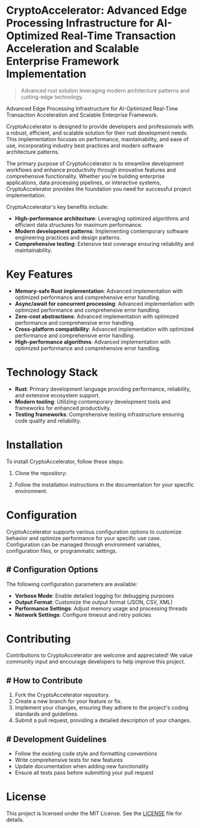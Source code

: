 <!-- fallback_CryptoAccelerator_20251021173708_43000 -->

# CryptoAccelerator: Advanced Edge Processing Infrastructure for AI-Optimized Real-Time Transaction Acceleration and Scalable Enterprise Framework Implementation
> Advanced rust solution leveraging modern architecture patterns and cutting-edge technology.

Advanced Edge Processing Infrastructure for AI-Optimized Real-Time Transaction Acceleration and Scalable Enterprise Framework.

CryptoAccelerator is designed to provide developers and professionals with a robust, efficient, and scalable solution for their rust development needs. This implementation focuses on performance, maintainability, and ease of use, incorporating industry best practices and modern software architecture patterns.

The primary purpose of CryptoAccelerator is to streamline development workflows and enhance productivity through innovative features and comprehensive functionality. Whether you're building enterprise applications, data processing pipelines, or interactive systems, CryptoAccelerator provides the foundation you need for successful project implementation.

CryptoAccelerator's key benefits include:

* **High-performance architecture**: Leveraging optimized algorithms and efficient data structures for maximum performance.
* **Modern development patterns**: Implementing contemporary software engineering practices and design patterns.
* **Comprehensive testing**: Extensive test coverage ensuring reliability and maintainability.

# Key Features

* **Memory-safe Rust implementation**: Advanced implementation with optimized performance and comprehensive error handling.
* **Async/await for concurrent processing**: Advanced implementation with optimized performance and comprehensive error handling.
* **Zero-cost abstractions**: Advanced implementation with optimized performance and comprehensive error handling.
* **Cross-platform compatibility**: Advanced implementation with optimized performance and comprehensive error handling.
* **High-performance algorithms**: Advanced implementation with optimized performance and comprehensive error handling.

# Technology Stack

* **Rust**: Primary development language providing performance, reliability, and extensive ecosystem support.
* **Modern tooling**: Utilizing contemporary development tools and frameworks for enhanced productivity.
* **Testing frameworks**: Comprehensive testing infrastructure ensuring code quality and reliability.

# Installation

To install CryptoAccelerator, follow these steps:

1. Clone the repository:


2. Follow the installation instructions in the documentation for your specific environment.

# Configuration

CryptoAccelerator supports various configuration options to customize behavior and optimize performance for your specific use case. Configuration can be managed through environment variables, configuration files, or programmatic settings.

## # Configuration Options

The following configuration parameters are available:

* **Verbose Mode**: Enable detailed logging for debugging purposes
* **Output Format**: Customize the output format (JSON, CSV, XML)
* **Performance Settings**: Adjust memory usage and processing threads
* **Network Settings**: Configure timeout and retry policies

# Contributing

Contributions to CryptoAccelerator are welcome and appreciated! We value community input and encourage developers to help improve this project.

## # How to Contribute

1. Fork the CryptoAccelerator repository.
2. Create a new branch for your feature or fix.
3. Implement your changes, ensuring they adhere to the project's coding standards and guidelines.
4. Submit a pull request, providing a detailed description of your changes.

## # Development Guidelines

* Follow the existing code style and formatting conventions
* Write comprehensive tests for new features
* Update documentation when adding new functionality
* Ensure all tests pass before submitting your pull request

# License

This project is licensed under the MIT License. See the [LICENSE](https://github.com/Hantan1080/CryptoAccelerator/blob/main/LICENSE) file for details.

